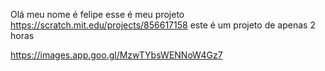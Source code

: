 Olá meu nome é felipe 
esse é meu projeto https://scratch.mit.edu/projects/856617158
este é um projeto de apenas 2 horas 



https://images.app.goo.gl/MzwTYbsWENNoW4Gz7
